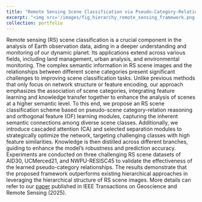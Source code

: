 ```yaml
---
title: "Remote Sensing Scene Classification via Pseudo-Category-Relation and Orthogonal Feature Learning"
excerpt: "<img src='/images/fig_hierarchy_remote_sensing_framework.png'><br/>Illustration of the proposed pseudo-category relation and OF learning for RS scene classification. The learned semantic information regarding to the scene categories is then further distilled and transformed into soft label and CA to guide the branch-networks to learn robust and reliable results. The manually labeled hierarchical labels can also be incorporated into the proposed RS scene classification scheme."
collection: portfolio
---
```

Remote sensing (RS) scene classification is a crucial component in the analysis of Earth observation data, aiding in a deeper understanding and monitoring of our dynamic planet. Its applications extend across various fields, including land management, urban analysis, and environmental monitoring. The complex semantic information in RS scene images and the relationships between different scene categories present significant challenges to improving scene classification tasks. Unlike previous methods that only focus on network structure or feature encoding, our approach emphasizes the association of scene categories, integrating feature learning and knowledge transfer together to enhance the analysis of scenes at a higher semantic level. To this end, we propose an RS scene classification scheme based on pseudo-scene category-relation reasoning and orthogonal feature (OF) learning modules, capturing the inherent semantic connections among diverse scene classes. Additionally, we introduce cascaded attention (CA) and selected separation modules to strategically optimize the network, targeting challenging classes with high feature similarities. Knowledge is then distilled across different branches, guiding to enhance the model’s robustness and prediction accuracy. Experiments are conducted on three challenging RS scene datasets of AID30, UCMerced21, and NWPU-RESISC45 to validate the effectiveness of the learned pseudo-category relationships. The
results demonstrate that the proposed framework outperforms existing hierarchical approaches in leveraging the hierarchical structure of RS scene images. More details can refer to our [paper](https://ieeexplore.ieee.org/document/10847778) published in IEEE Transactions on Geoscience and Remote Sensing (2025).
